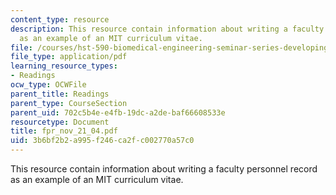 ```yaml
---
content_type: resource
description: This resource contain information about writing a faculty personnel record
  as an example of an MIT curriculum vitae.
file: /courses/hst-590-biomedical-engineering-seminar-series-developing-professional-skills-fall-2006/3b6bf2b2a995f246ca2fc002770a57c0_fpr_nov_21_04.pdf
file_type: application/pdf
learning_resource_types:
- Readings
ocw_type: OCWFile
parent_title: Readings
parent_type: CourseSection
parent_uid: 702c5b4e-e4fb-19dc-a2de-baf66608533e
resourcetype: Document
title: fpr_nov_21_04.pdf
uid: 3b6bf2b2-a995-f246-ca2f-c002770a57c0
---
```

This resource contain information about writing a faculty personnel record as an example of an MIT curriculum vitae.


